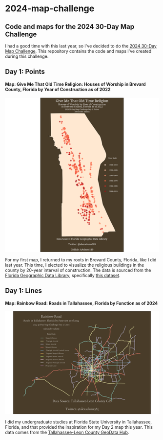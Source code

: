 # 2024-map-challenge
## Code and maps for the 2024 30-Day Map Challenge

I had a good time with this last year, so I've decided to do the [2024 30-Day Map
Challenge](https://30daymapchallenge.com/). This repository contains the code and maps I've created during this challenge.

## Day 1: Points

#### Map: Give Me That Old Time Religion: Houses of Worship in Brevard County, Florida by Year of Construction as of 2022

![Day 1: Points](day1_points/day1_points.png?raw=true "Give Me That Old Time Religion")

For my first map, I returned to my roots in Brevard County, Florida, like I did last year. This time, I elected to visualize the religious buildings in the county by 20-year interval of construction. The data is sourced from 
the [Florida Geographic Data Library](https://fgdl.org/ords/r/prod/fgdl-current/catalog), specifically [this dataset](https://fgdl.org/meta/GC_RELIGION.xml).

## Day 1: Lines

#### Map: Rainbow Road: Roads in Tallahassee, Florida by Function as of 2024

![Day 2: Lines](day2_lines/day2_lines.png?raw=true "Rainbow Road")

I did my undergraduate studies at Florida State University in Tallahassee, Florida, and that provided the inspiration for my Day 2 map this year. This data comes from the
[Tallahassee-Leon County GeoData Hub](https://geodata-tlcgis.opendata.arcgis.com/datasets/46349cf3c14142be8f0558a880570e43_0/explore?location=30.449045%2C-84.281911%2C11.91).